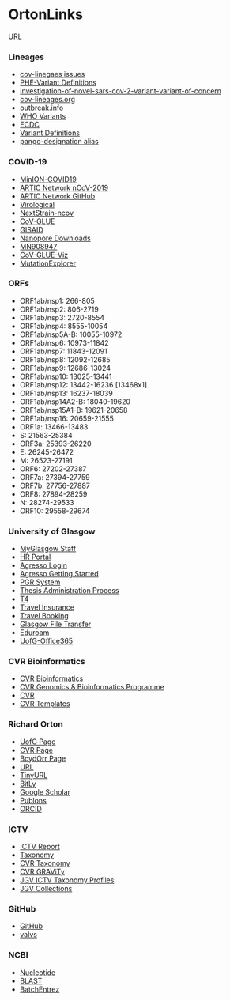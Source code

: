 # OrtonLinks
[URL](https://rjorton.github.io/OrtonLinks/)

### Lineages
* [cov-linegaes issues](https://github.com/cov-lineages/pango-designation/issues)
* [PHE-Variant Definitions](https://github.com/phe-genomics/variant_definitions)
* [investigation-of-novel-sars-cov-2-variant-variant-of-concern](https://www.gov.uk/government/publications/investigation-of-novel-sars-cov-2-variant-variant-of-concern-20201201)
* [cov-lineages.org](https://cov-lineages.org/lineage_list.html)
* [outbreak.info](https://outbreak.info)
* [WHO Variants](https://www.who.int/en/activities/tracking-SARS-CoV-2-variants/)
* [ECDC](https://www.ecdc.europa.eu/en/covid-19/variants-concern)
* [Variant Definitions](https://github.com/phe-genomics/variant_definitions)
* [pango-designation alias](https://github.com/cov-lineages/pango-designation/blob/master/pango_designation/alias_key.json)

### COVID-19
* [MinION-COVID19](https://github.com/rjorton/MinION-COVID19/)
* [ARTIC Network nCoV-2019](https://artic.network/ncov-2019)
* [ARTIC Network GitHub](https://github.com/artic-network)
* [Virological](http://virological.org)
* [NextStrain-ncov](https://nextstrain.org/ncov)
* [CoV-GLUE](http://cov-glue.cvr.gla.ac.uk/)
* [GISAID](https://www.gisaid.org)
* [Nanopore Downloads](https://community.nanoporetech.com/downloads)
* [MN908947](https://www.ncbi.nlm.nih.gov/nuccore/MN908947)
* [CoV-GLUE-Viz](http://vshiny1.cvr.gla.ac.uk/cov-glue-viz/)
* [MutationExplorer](http://sars2.cvr.gla.ac.uk/cog-uk/)

### ORFs
* ORF1ab/nsp1: 266-805
* ORF1ab/nsp2: 806-2719
* ORF1ab/nsp3: 2720-8554
* ORF1ab/nsp4: 8555-10054
* ORF1ab/nsp5A-B: 10055-10972
* ORF1ab/nsp6: 10973-11842
* ORF1ab/nsp7: 11843-12091
* ORF1ab/nsp8: 12092-12685
* ORF1ab/nsp9: 12686-13024
* ORF1ab/nsp10: 13025-13441
* ORF1ab/nsp12: 13442-16236 [13468x1]
* ORF1ab/nsp13: 16237-18039
* ORF1ab/nsp14A2-B: 18040-19620
* ORF1ab/nsp15A1-B: 19621-20658
* ORF1ab/nsp16: 20659-21555
* ORF1a: 13466-13483
* S: 21563-25384
* ORF3a: 25393-26220
* E: 26245-26472
* M: 26523-27191
* ORF6: 27202-27387
* ORF7a: 27394-27759
* ORF7b: 27756-27887
* ORF8: 27894-28259
* N: 28274-29533
* ORF10: 29558-29674

### University of Glasgow
* [MyGlasgow Staff](https://www.gla.ac.uk/myglasgow/staff/)
* [HR Portal](https://hrportal.mis.gla.ac.uk/)
* [Agresso Login](https://agrweb.mis.gla.ac.uk/Agresso/)
* [Agresso Getting Started](https://www.gla.ac.uk/myglasgow/agresso/gettingstarted/accessingagresso/)
* [PGR System](https://www.mvls.gla.ac.uk/PGRPR/)
* [Thesis Administration Process](https://www.mvls.gla.ac.uk/TAP)
* [T4](https://t4.gla.ac.uk/terminalfour/SiteManager)
* [Travel Insurance](https://www.gla.ac.uk/myglasgow/finance/staffsections/insuranceandrisk/forms/travelinsuranceform/)
* [Travel Booking](https://www.gla.ac.uk/myglasgow/agresso/informationforusers/usermanuals/purchasingofficerusermanual/travel/#/1.contactingthetravelagentdirectlytobookyourtravel)
* [Glasgow File Transfer](https://transfer.gla.ac.uk)
* [Eduroam](https://www.gla.ac.uk/myglasgow/it/eduroam/)
* [UofG-Office365](https://office365.gla.ac.uk)

### CVR Bioinformatics
* [CVR Bioinformatics](http://bioinformatics.cvr.ac.uk/)
* [CVR Genomics & Bioinformatics Programme](https://www.gla.ac.uk/researchinstitutes/iii/cvr/researchprogrammes/viralgenomicsbioinformatics/)
* [CVR](http://www.cvr.ac.uk)
* [CVR Templates](https://www.gla.ac.uk/researchinstitutes/iii/cvr/info/comms/cvrtemplates/)

### Richard Orton
* [UofG Page](https://www.gla.ac.uk/researchinstitutes/iii/staff/richardorton/)
* [CVR Page](https://bioinformatics.cvr.ac.uk/people/richard-orton/)
* [BoydOrr Page](https://www.gla.ac.uk/research/az/boydorr/people/byname/richardorton/)
* [URL](http://www.richardorton.co.uk)
* [TinyURL](http://tinyurl.com/rjorton)
* [BitLy](http://bit.ly/rjorton)
* [Google Scholar](https://scholar.google.co.uk/citations?user=MJBIgMEAAAAJ&hl=en)
* [Publons](https://publons.com/researcher/794885/richard-orton/metrics/)
* [ORCID](https://orcid.org/0000-0002-3389-4325)

### ICTV
* [ICTV Report](https://talk.ictvonline.org/ictv-reports/ictv_online_report/)
* [Taxonomy](https://talk.ictvonline.org/taxonomy/)
* [CVR Taxonomy](http://taxonomy.cvr.gla.ac.uk)
* [CVR GRAViTy](http://gravity.cvr.gla.ac.uk)
* [JGV ICTV Taxonomy Profiles](https://jgv.microbiologyresearch.org/search?option1=pub_collection&value1=%2Fcontent%2Fictv-virus-taxonomy-profiles&isJournalCollection=true&collectiontitle=ICTV+Virus+Taxonomy+Profiles&manualCollection=true&sortDescending=true&sortField=prism_publicationDate)
* [JGV Collections](https://jgv.microbiologyresearch.org/content/collections?page=2)

### GitHub
* [GitHub](https://github.com/rjorton)
* [valvs](https://github.com/ZackBoyd123/valvs)

### NCBI
* [Nucleotide](https://www.ncbi.nlm.nih.gov/nucleotide/)
* [BLAST](https://blast.ncbi.nlm.nih.gov/Blast.cgi)
* [BatchEntrez](https://www.ncbi.nlm.nih.gov/sites/batchentrez)
